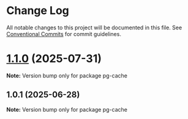 # Change Log

All notable changes to this project will be documented in this file.
See [Conventional Commits](https://conventionalcommits.org) for commit guidelines.

# [1.1.0](https://github.com/launchql/launchql/compare/pg-cache@1.0.1...pg-cache@1.1.0) (2025-07-31)

**Note:** Version bump only for package pg-cache





## 1.0.1 (2025-06-28)

**Note:** Version bump only for package pg-cache
